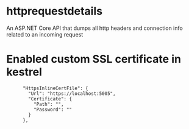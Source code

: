 # httprequestdetails
An ASP.NET Core API that dumps all http headers and connection info related to an incoming request


# Enabled custom SSL certificate in kestrel
```
      "HttpsInlineCertFile": {
        "Url": "https://localhost:5005",
        "Certificate": {
          "Path": "",
          "Password": ""
        }
      },
```
